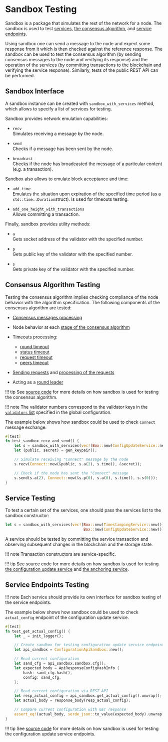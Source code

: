 # Sandbox Testing

Sandbox is a package that simulates the rest of the network for a node.
The sandbox is used to test [services](../architecture/services.md),
[the consensus algorithm](consensus/specification.md),
and [service endpoints](../glossary.md#service-endpoint).

Using sandbox one can send a message to the node and expect some response from it
which is then checked against the reference response. The sandbox can be used to
test the consensus algorithm (by sending consensus messages to the node and
verifying its response) and the operation of the services (by committing
transactions to the blockchain and verifying the service response). Similarly,
tests of the public REST API can be performed.

## Sandbox Interface

A sandbox instance can be created with `sandbox_with_services` method, which
allows to specify a list of services for testing.

Sandbox provides network emulation capabilities:

- `recv`  
  Simulates receiving a message by the node.

- `send`  
  Checks if a message has been sent by the node.

- `broadcast`  
  Checks if the node has broadcasted the message of a particular content
  (e.g. a transaction).

Sandbox also allows to emulate block acceptance and time:

- `add_time`  
  Emulates the situation upon expiration of the specified time period (as a
  `std::time::Duration`struct). Is used for timeouts testing.

- `add_one_height_with_transactions`  
  Allows committing a transaction.

Finally, sandbox provides utility methods:

- `a`  
  Gets socket address of the validator with the specified number.

- `p`  
  Gets public key of the validator with the specified number.

- `s`  
  Gets private key of the validator with the specified number.

## Consensus Algorithm Testing

Testing the consensus algorithm implies checking compliance of the node
behavior with the algorithm specification. The following components of the
consensus algorithm are tested:

- [Consensus messages processing](consensus/specification.md#message-processing)
- Node behavior at each [stage of the consensus algorithm](consensus/specification.md#consensus-algorithm-stages)
- Timeouts processing:

    - [round timeout](consensus/specification.md#round-timeout-processing)
    - [status timeout](consensus/specification.md#status-timeout-processing)
    - [request timeout](consensus/requests.md#request-timeout)
    - [peers timeout](consensus/requests.md#peers-timeout)

- [Sending requests](consensus/requests.md#sending-requests) and
  [processing of the requests](consensus/requests.md#requests-processing)

- Acting as a [round leader](../architecture/consensus.md#strawman-version)

!!! tip
    See [source code](https://github.com/exonum/exonum-core/blob/master/sandbox/tests/consensus.rs)
    for more details on how sandbox is used for testing the consensus algorithm.

!!! note
    The validator numbers correspond to the validator keys in the
    [`validators` list](../architecture/configuration.md#genesis) specified in
    the global configuration.

The example below shows how sandbox could be used to check `Connect` message
exchange.

```rust
#[test]
fn test_sandbox_recv_and_send() {
    let s = sandbox_with_services(vec![Box::new(ConfigUpdateService::new())]);
    let (public, secret) = gen_keypair();

    // Simulate receiving "Connect" message by the node
    s.recv(Connect::new(&public, s.a(2), s.time(), &secret));

    // Check if the node has sent the "Connect" message
    s.send(s.a(2), Connect::new(&s.p(0), s.a(0), s.time(), s.s(0)));
}
```

## Service Testing

To test a certain set of the services, one should pass the services list to the
sandbox constructor:

```rust
let s = sandbox_with_services(vec![Box::new(TimestampingService::new()),
                                   Box::new(ConfigUpdateService::new())]);
```

A service should be tested by committing the service transaction and observing
subsequent changes in the blockchain and the storage state.

!!! note
    Transaction constructors are service-specific.

!!! tip
    See source code for more details on how sandbox is used for testing
    [the configuration update service](https://github.com/exonum/exonum-configuration/blob/master/sandbox_tests/src/lib.rs)
    and [the anchoring service](https://github.com/exonum/exonum-btc-anchoring/tree/master/sandbox_tests/tests).

## Service Endpoints Testing

!!! note
    Each service should provide its own interface for sandbox testing of the
    service endpoints.

The example below shows how sandbox could be used to check `actual_config`
endpoint of the configuration update service.

```rust
#[test]
fn test_get_actual_config() {
    let _ = init_logger();

    // Create sandbox for testing configuration update service endpoints
    let api_sandbox = ConfigurationApiSandbox::new();

    // Read current configuration
    let sand_cfg = api_sandbox.sandbox.cfg();
    let expected_body = ApiResponseConfigHashInfo {
        hash: sand_cfg.hash(),
        config: sand_cfg,
    };

    // Read current configuration via REST API
    let resp_actual_config = api_sandbox.get_actual_config().unwrap();
    let actual_body = response_body(resp_actual_config);

    // Compare current configuration with GET response
    assert_eq!(actual_body, serde_json::to_value(expected_body).unwrap());
}
```

!!! tip
    See [source code](https://github.com/exonum/exonum-configuration/blob/master/sandbox_tests/src/api_tests.rs)
    for more details on how sandbox is used for testing the configuration update
    service endpoints.
